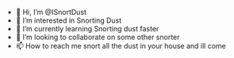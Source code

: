 - 👋 Hi, I’m @ISnortDust
- 👀 I’m interested in Snorting Dust
- 🌱 I’m currently learning Snorting dust faster
- 💞️ I’m looking to collaborate on some other snorter
- 📫 How to reach me snort all the dust in your house and ill come

<!---
ISnortDust/ISnortDust is a ✨ special ✨ repository because its `README.md` (this file) appears on your GitHub profile.
You can click the Preview link to take a look at your changes.
--->
